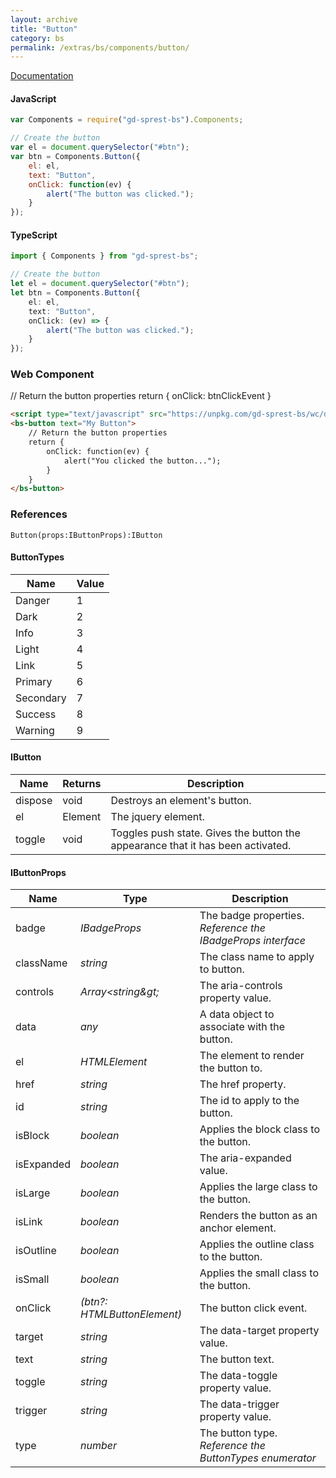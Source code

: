 ```yaml
---
layout: archive
title: "Button"
category: bs
permalink: /extras/bs/components/button/
---
```

[Documentation](https://getbootstrap.com/docs/4.4/components/buttons)

<div id="buttonDemo"></div>

#### JavaScript

```js
var Components = require("gd-sprest-bs").Components;

// Create the button
var el = document.querySelector("#btn");
var btn = Components.Button({
    el: el,
    text: "Button",
    onClick: function(ev) {
        alert("The button was clicked.");
    }
});
```

#### TypeScript

```ts
import { Components } from "gd-sprest-bs";

// Create the button
let el = document.querySelector("#btn");
let btn = Components.Button({
    el: el,
    text: "Button",
    onClick: (ev) => {
        alert("The button was clicked.");
    }
});
```

### Web Component

<bs-button text="My Button">
    // Return the button properties
    return {
        onClick: btnClickEvent
    }
</bs-button>

```html
<script type="text/javascript" src="https://unpkg.com/gd-sprest-bs/wc/dist/gd-sprest-bs.js"></script>
<bs-button text="My Button">
    // Return the button properties
    return {
        onClick: function(ev) {
            alert("You clicked the button...");
        }
    }
</bs-button>
```

### References

```
Button(props:IButtonProps):IButton
```

#### ButtonTypes

| Name | Value |
| --- | --- |
| Danger | 1 |
| Dark | 2 |
| Info | 3 |
| Light | 4 |
| Link | 5 |
| Primary | 6 |
| Secondary | 7 |
| Success | 8 |
| Warning | 9 |

#### IButton

| Name | Returns | Description |
| --- | --- | --- |
| dispose | void | Destroys an element's button. |
| el | Element | The jquery element. |
| toggle | void | Toggles push state. Gives the button the appearance that it has been activated. |

#### IButtonProps

| Name | Type | Description |
| --- | --- | --- |
| badge | _IBadgeProps_ | The badge properties. _Reference the IBadgeProps interface_ |
| className | _string_ | The class name to apply to button. |
| controls | _Array&lt;string\&gt;_ | The aria-controls property value. |
| data | _any_ | A data object to associate with the button. |
| el | _HTMLElement_ | The element to render the button to. |
| href | _string_ | The href property.
| id | _string_ | The id to apply to the button.
| isBlock | _boolean_ | Applies the block class to the button. |
| isExpanded | _boolean_ | The aria-expanded value. |
| isLarge | _boolean_ | Applies the large class to the button. |
| isLink | _boolean_ | Renders the button as an anchor element. |
| isOutline | _boolean_ | Applies the outline class to the button. |
| isSmall | _boolean_ | Applies the small class to the button. |
| onClick | _(btn?: HTMLButtonElement)_ | The button click event. |
| target | _string_ | The data-target property value. |
| text | _string_ | The button text. |
| toggle | _string_ | The data-toggle property value.
| trigger | _string_ | The data-trigger property value.
| type | _number_ | The button type. _Reference the ButtonTypes enumerator_ |

<script src="https://unpkg.com/gd-sprest-bs/wc/dist/gd-sprest-bs.js"></script>
<script type="text/javascript">
    // Set the button click event
    function btnClickEvent(ev) {
        alert("You clicked the button..."); 
    }
        
    // Wait for the window to be loaded
    window.addEventListener("load", function() {
        // See if a button exists
        var btn = document.querySelector("#buttonDemo");
        if(btn && window["$REST"]) {
            // Render the button
            $REST.Components.Button({
                el: btn,
                text: "Button",
                onClick: btnClickEvent
            });
        }
    });
</script>